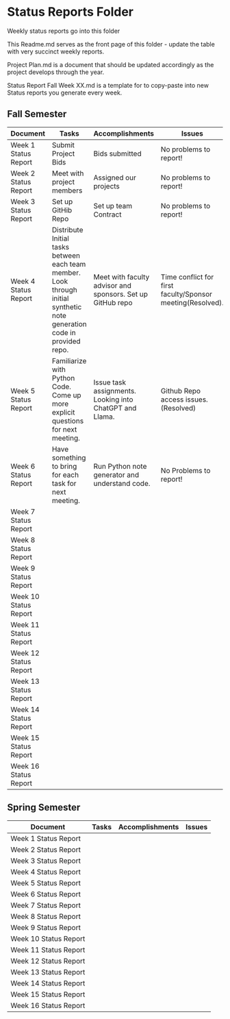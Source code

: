 # Status Reports Folder
Weekly status reports go into this folder

This Readme.md serves as the front page of this folder - update the table with very succinct weekly reports.

Project Plan.md is a document that should be updated accordingly as the project develops through the year.

Status Report Fall Week XX.md is a template for to copy-paste into new Status reports you generate every week.

## Fall Semester

| Document | Tasks | Accomplishments | Issues |
|---|---|---|---|
| Week 1 Status Report | Submit Project Bids | Bids submitted | No problems to report! |
| Week 2 Status Report | Meet with project members | Assigned our projects | No problems to report! |
| Week 3 Status Report | Set up GitHib Repo | Set up team Contract | No problems to report! |
| Week 4 Status Report | Distribute Initial tasks between each team member. Look through initial synthetic note generation code in provided repo. | Meet with faculty advisor and sponsors. Set up GitHub repo | Time conflict for first faculty/Sponsor meeting(Resolved). |
| Week 5 Status Report | Familiarize with Python Code. Come up more explicit questions for next meeting. | Issue task assignments. Looking into ChatGPT and Llama. | Github Repo access issues. (Resolved) |
| Week 6 Status Report | Have something to bring for each task for next meeting. | Run Python note generator and understand code. | No Problems to report! |
| Week 7 Status Report | | | |
| Week 8 Status Report | | | |
| Week 9 Status Report | | | |
| Week 10 Status Report | | | |
| Week 11 Status Report | | | |
| Week 12 Status Report | | | |
| Week 13 Status Report | | | |
| Week 14 Status Report | | | |
| Week 15 Status Report | | | |
| Week 16 Status Report | | | |

## Spring Semester

| Document | Tasks | Accomplishments| Issues |
|---|---|---|---|
| Week 1 Status Report | | | |
| Week 2 Status Report | | | |
| Week 3 Status Report | | | |
| Week 4 Status Report | | | |
| Week 5 Status Report | | | |
| Week 6 Status Report | | | |
| Week 7 Status Report | | | |
| Week 8 Status Report | | | |
| Week 9 Status Report | | | |
| Week 10 Status Report | | | |
| Week 11 Status Report | | | |
| Week 12 Status Report | | | |
| Week 13 Status Report | | | |
| Week 14 Status Report | | | |
| Week 15 Status Report | | | |
| Week 16 Status Report | | | |
